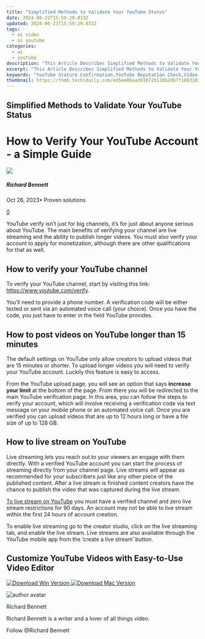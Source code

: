 ```yaml
---
title: "Simplified Methods to Validate Your YouTube Status"
date: 2024-06-22T15:59:29.033Z
updated: 2024-06-23T15:59:29.033Z
tags:
  - ai video
  - ai youtube
categories:
  - ai
  - youtube
description: "This Article Describes Simplified Methods to Validate Your YouTube Status"
excerpt: "This Article Describes Simplified Methods to Validate Your YouTube Status"
keywords: "YouTube Stature Confirmation,YouTube Reputation Check,Video Platform Credibility Verification,Online Content Authority Assessment,Social Media Influence Gauge,Digital Presence Evaluation,Content Validation Tactics"
thumbnail: https://thmb.techidaily.com/ed5ee8baad91072b118b2d67f1083103fa228337347cb369c95ebc26efcbbaf5.jpg
---
```


## Simplified Methods to Validate Your YouTube Status

# How to Verify Your YouTube Account - a Simple Guide

![](https://images.wondershare.com/filmora/article-images/richard-bennett.jpg)

##### Richard Bennett

 Oct 26, 2023• Proven solutions

[0](#commentsBoxSeoTemplate)

YouTube verify isn’t just for big channels, it’s for just about anyone serious about YouTube. The main benefits of verifying your channel are live streaming and the ability to publish longer videos. You must also verify your account to apply for monetization, although there are other qualifications for that as well.

## How to verify your YouTube channel

To verify your YouTube channel, start by visiting this link: <https://www.youtube.com/verify>.

You’ll need to provide a phone number. A verification code will be either texted or sent via an automated voice call (your choice). Once you have the code, you just have to enter in the field YouTube provides.

## How to post videos on YouTube longer than 15 minutes

The default settings on YouTube only allow creators to upload videos that are 15 minutes or shorter. To upload longer videos you will need to verify your YouTube account. Luckily this feature is easy to access.

From the YouTube upload page, you will see an option that says **increase your limit** at the bottom of the page. From there you will be redirected to the main YouTube verification page. In this area, you can follow the steps to verify your account, which will involve receiving a verification code via text message on your mobile phone or an automated voice call. Once you are verified you can upload videos that are up to 12 hours long or have a file size of up to 128 GB.

## How to live stream on YouTube

Live streaming lets you reach out to your viewers an engage with them directly. With a verified YouTube account you can start the process of streaming directly from your channel page. Live streams will appear as recommended for your subscribers just like any other piece of the published content. After a live stream is finished content creators have the chance to publish the video that was captured during the live stream.

[To live stream on YouTube](https://tools.techidaily.com/wondershare/filmora/download/) you must have a verified channel and zero live stream restrictions for 90 days. An account may not be able to live stream within the first 24 hours of account creation.

To enable live streaming go to the creator studio, click on the live streaming tab, and enable the live stream. Live streams are also available through the YouTube mobile app from the ‘create a live stream’ button.

## Customize YouTube Videos with Easy-to-Use Video Editor

[![Download Win Version](https://images.wondershare.com/filmora/guide/download-btn-win.jpg) ](https://tools.techidaily.com/wondershare/filmora/download/) [![Download Mac Version](https://images.wondershare.com/filmora/guide/download-btn-mac.jpg) ](https://tools.techidaily.com/wondershare/filmora/download/)

![author avatar](https://images.wondershare.com/filmora/article-images/richard-bennett.jpg)

Richard Bennett

Richard Bennett is a writer and a lover of all things video.

Follow @Richard Bennett


<ins class="adsbygoogle"
     style="display:block"
     data-ad-format="autorelaxed"
     data-ad-client="ca-pub-7571918770474297"
     data-ad-slot="1223367746"></ins>



<ins class="adsbygoogle"
     style="display:block"
     data-ad-client="ca-pub-7571918770474297"
     data-ad-slot="8358498916"
     data-ad-format="auto"
     data-full-width-responsive="true"></ins>


